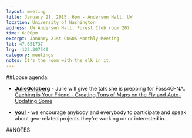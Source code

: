 ```yaml
---
layout: meeting
title: January 21, 2015, 6pm - Anderson Hall, UW
location: University of Washington
address: UW Anderson Hall, Forest Club room 207
time: 6:00pm
excerpt: January 21st CUGOS Monthly Meeting
lat: 47.651737
lng: -122.307540
category: meetings
notes: It's the room with the elk in it.
---
```


##Loose agenda:

- **[JulieGoldberg](https://github.com/JulieGoldberg)** - Julie will give the talk she is prepping for Foss4G-NA.  [Caching is Your Friend - Creating Tons of Maps on the Fly and Auto-Updating Some](https://2015.foss4g-na.org/session/caching-your-friend-creating-tons-maps-fly-and-auto-updating-some)

- **[you!](http://github.com/cugos/cugos.github.com)** - we encourage anybody and everybody to participate and speak about geo-related projects they're working on or interested in.

##NOTES:
